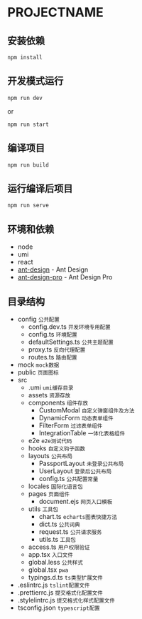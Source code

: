 # PROJECTNAME

## 安装依赖

```
npm install
```

## 开发模式运行

```
npm run dev
```

or

```
npm run start
```

## 编译项目

```
npm run build
```

## 运行编译后项目

```
npm run serve
```

## 环境和依赖

- node
- umi
- react
- [ant-design](https://ant.design/components/overview-cn) - Ant Design
- [ant-design-pro](https://beta-pro.ant.design/docs/getting-started-cn) - Ant Design Pro

## 目录结构

- config `公共配置`
  - config.dev.ts `开发环境专用配置`
  - config.ts `环境配置`
  - defaultSettings.ts `公共主题配置`
  - proxy.ts `反向代理配置`
  - routes.ts `路由配置`
- mock `mock数据`
- public `页面图标`
- src
  - .umi `umi缓存目录`
  - assets `资源存放`
  - components `组件存放`
    - CustomModal `自定义弹窗组件及方法`
    - DynamicForm `动态表单组件`
    - FilterForm `过滤表单组件`
    - IntegrationTable `一体化表格组件`
  - e2e `e2e测试代码`
  - hooks `自定义钩子函数`
  - layouts `公共布局`
    - PassportLayout `未登录公共布局`
    - UserLayout `登录后公共布局`
    - config.ts `公共配置常量`
  - locales `国际化语言包`
  - pages `页面组件`
    - document.ejs `网页入口模板`
  - utils `工具包`
    - chart.ts `echarts图表快捷方法`
    - dict.ts `公共词典`
    - request.ts `公共请求服务`
    - utils.ts `工具包`
  - access.ts `用户权限验证`
  - app.tsx `入口文件`
  - global.less `公共样式`
  - global.tsx `pwa`
  - typings.d.ts `ts类型扩展文件`
- .eslintrc.js `tslint配置文件`
- .prettierrc.js `提交格式化配置文件`
- .stylelintrc.js `提交格式化样式配置文件`
- tsconfig.json `typescript配置`
